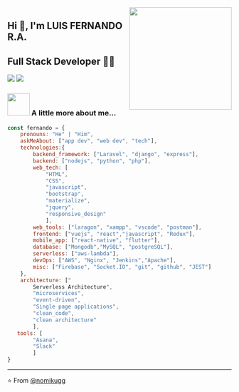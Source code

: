 <!-- ### Hi there 👋 -->

<!--
**ffernandluis/ffernandluis** is a ✨ _special_ ✨ repository because its `README.md` (this file) appears on your GitHub profile.

Here are some ideas to get you started:

- 🔭 I’m currently working on ...
- 🌱 I’m currently learning ...
- 👯 I’m looking to collaborate on ...
- 🤔 I’m looking for help with ...
- 💬 Ask me about ...
- 📫 How to reach me: ...
- 😄 Pronouns: ...
- ⚡ Fun fact: ...
-->

<img align='right' src="https://media.giphy.com/media/M9gbBd9nbDrOTu1Mqx/giphy.gif" width="230">

## Hi 🙏, I'm LUIS FERNANDO R.A.
## Full Stack Developer 👨‍💻

[![](https://img.shields.io/badge/LinkedIn-ffernandluis-blue)](https://www.linkedin.com/in/nomikugg/)
[![](https://img.shields.io/badge/Gmail-fernandoarroyo0011@gmail.com-red)](mailto:fernandoarroyo0011@gmail.com)


### <img src="https://media.giphy.com/media/VgCDAzcKvsR6OM0uWg/giphy.gif" width="50"> A little more about me...  

```javascript
const fernando = {
    pronouns: "He" | "Him",
    askMeAbout: ["app dev", "web dev", "tech"],
    technologies:{
        backend_framework: ["Laravel", "django", "express"],
        backend: ["nodejs", "python", "php"],
        web_tech: [
            "HTML",
            "CSS",
            "javascript",
            "bootstrap",
            "materialize",
            "jquery",
            "responsive_design"
            ],
        web_tools: ["laragon", "xampp", "vscode", "postman"],
        frontend: ["vuejs", "react","javascript", "Redux"],
        mobile_app: ["react-native", "flutter"],
        database: ["Mongodb","MySQL", "postgreSQL"],
        serverless: ["aws-lambda"],
        devOps: ["AWS", "Nginx", "Jenkins","Apache"],
        misc: ["Firebase", "Socket.IO", "git", "github", "JEST"]
    },
    architecture: ["
        Serverless Architecture",
        "microservices",
        "event-driven",
        "Single page applications",
        "clean_code",
        "clean architecture"
        ],
   tools: [
        "Asana",
        "Slack"
        ]
}
```

---
⭐️ From [@nomikugg](https://github.com/nomikugg)
